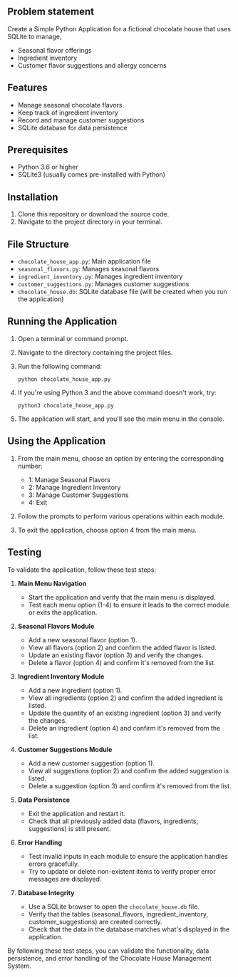 ## Problem statement
Create a Simple Python Application for a fictional chocolate house that uses
SQLite to manage,
- Seasonal flavor offerings
- Ingredient inventory
- Customer flavor suggestions and allergy concerns

## Features

- Manage seasonal chocolate flavors
- Keep track of ingredient inventory
- Record and manage customer suggestions
- SQLite database for data persistence

## Prerequisites

- Python 3.6 or higher
- SQLite3 (usually comes pre-installed with Python)

## Installation

1. Clone this repository or download the source code.
2. Navigate to the project directory in your terminal.

## File Structure

- `chocolate_house_app.py`: Main application file
- `seasonal_flavors.py`: Manages seasonal flavors
- `ingredient_inventory.py`: Manages ingredient inventory
- `customer_suggestions.py`: Manages customer suggestions
- `chocolate_house.db`: SQLite database file (will be created when you run the application)

## Running the Application

1. Open a terminal or command prompt.
2. Navigate to the directory containing the project files.
3. Run the following command:
   ```
   python chocolate_house_app.py
   ```

4. If you're using Python 3 and the above command doesn't work, try:
   ```
   python3 chocolate_house_app.py
   ```

5. The application will start, and you'll see the main menu in the console.

## Using the Application

1. From the main menu, choose an option by entering the corresponding number:
   - 1: Manage Seasonal Flavors
   - 2: Manage Ingredient Inventory
   - 3: Manage Customer Suggestions
   - 4: Exit

2. Follow the prompts to perform various operations within each module.

3. To exit the application, choose option 4 from the main menu.

## Testing

To validate the application, follow these test steps:

1. **Main Menu Navigation**
   - Start the application and verify that the main menu is displayed.
   - Test each menu option (1-4) to ensure it leads to the correct module or exits the application.

2. **Seasonal Flavors Module**
   - Add a new seasonal flavor (option 1).
   - View all flavors (option 2) and confirm the added flavor is listed.
   - Update an existing flavor (option 3) and verify the changes.
   - Delete a flavor (option 4) and confirm it's removed from the list.

3. **Ingredient Inventory Module**
   - Add a new ingredient (option 1).
   - View all ingredients (option 2) and confirm the added ingredient is listed.
   - Update the quantity of an existing ingredient (option 3) and verify the changes.
   - Delete an ingredient (option 4) and confirm it's removed from the list.

4. **Customer Suggestions Module**
   - Add a new customer suggestion (option 1).
   - View all suggestions (option 2) and confirm the added suggestion is listed.
   - Delete a suggestion (option 3) and confirm it's removed from the list.

5. **Data Persistence**
   - Exit the application and restart it.
   - Check that all previously added data (flavors, ingredients, suggestions) is still present.

6. **Error Handling**
   - Test invalid inputs in each module to ensure the application handles errors gracefully.
   - Try to update or delete non-existent items to verify proper error messages are displayed.

7. **Database Integrity**
   - Use a SQLite browser to open the `chocolate_house.db` file.
   - Verify that the tables (seasonal_flavors, ingredient_inventory, customer_suggestions) are created correctly.
   - Check that the data in the database matches what's displayed in the application.

By following these test steps, you can validate the functionality, data persistence, and error handling of the Chocolate House Management System.


